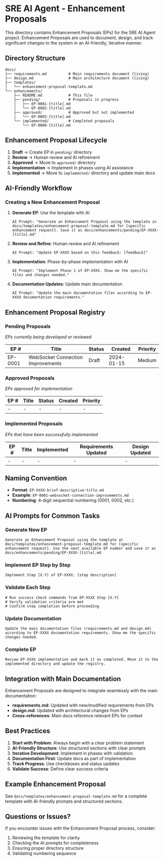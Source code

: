 # SRE AI Agent - Enhancement Proposals

This directory contains Enhancement Proposals (EPs) for the SRE AI Agent project. Enhancement Proposals are used to document, design, and track significant changes to the system in an AI-friendly, iterative manner.

## Directory Structure

```
docs/
├── requirements.md          # Main requirements document (living)
├── design.md                # Main architecture document (living)
├── templates/
│   └── enhancement-proposal-template.md
└── enhancements/
    ├── README.md            # This file
    ├── pending/             # Proposals in progress
    │   ├── EP-0001-[title].md
    │   └── EP-0002-[title].md
    ├── approved/            # Approved but not implemented
    │   └── EP-0003-[title].md
    └── implemented/         # Completed proposals
        └── EP-0000-[title].md
```

## Enhancement Proposal Lifecycle

1. **Draft** → Create EP in `pending/` directory
2. **Review** → Human review and AI refinement
3. **Approved** → Move to `approved/` directory
4. **Implementation** → Implement in phases using AI assistance
5. **Implemented** → Move to `implemented/` directory and update main docs

## AI-Friendly Workflow

### Creating a New Enhancement Proposal

1. **Generate EP**: Use the template with AI
   ```
   AI Prompt: "Generate an Enhancement Proposal using the template in docs/templates/enhancement-proposal-template.md for [specific enhancement request]. Save it as docs/enhancements/pending/EP-XXXX-[title].md"
   ```

2. **Review and Refine**: Human review and AI refinement
   ```
   AI Prompt: "Update EP-XXXX based on this feedback: [feedback]"
   ```

3. **Implementation**: Phase-by-phase implementation with AI
   ```
   AI Prompt: "Implement Phase 1 of EP-XXXX. Show me the specific files and changes needed."
   ```

4. **Documentation Updates**: Update main documentation
   ```
   AI Prompt: "Update the main documentation files according to EP-XXXX documentation requirements."
   ```

## Enhancement Proposal Registry

### Pending Proposals
*EPs currently being developed or reviewed*

| EP # | Title | Status | Created | Priority |
|------|-------|--------|---------|----------|
| EP-0001 | WebSocket Connection Improvements | Draft | 2024-01-15 | Medium |

### Approved Proposals
*EPs approved for implementation*

| EP # | Title | Status | Created | Priority |
|------|-------|--------|---------|----------|
| -    | -     | -      | -       | -        |

### Implemented Proposals
*EPs that have been successfully implemented*

| EP # | Title | Implemented | Requirements Updated | Design Updated |
|------|-------|-------------|----------------------|----------------|
| -    | -     | -           | -                    | -              |

## Naming Convention

- **Format**: `EP-XXXX-brief-descriptive-title.md`
- **Example**: `EP-0001-websocket-connection-improvements.md`
- **Numbering**: 4-digit sequential numbering (0001, 0002, etc.)

## AI Prompts for Common Tasks

### Generate New EP
```
Generate an Enhancement Proposal using the template at docs/templates/enhancement-proposal-template.md for [specific enhancement request]. Use the next available EP number and save it as docs/enhancements/pending/EP-XXXX-[title].md
```

### Implement EP Step by Step
```
Implement Step [X.Y] of EP-XXXX: [step description]
```

### Validate Each Step
```
# Run success check commands from EP-XXXX Step [X.Y]
# Verify validation criteria are met
# Confirm step completion before proceeding
```

### Update Documentation
```
Update the main documentation files (requirements.md and design.md) according to EP-XXXX documentation requirements. Show me the specific changes needed.
```

### Complete EP
```
Review EP-XXXX implementation and mark it as completed. Move it to the implemented directory and update the registry.
```

## Integration with Main Documentation

Enhancement Proposals are designed to integrate seamlessly with the main documentation:

- **requirements.md**: Updated with new/modified requirements from EPs
- **design.md**: Updated with architectural changes from EPs
- **Cross-references**: Main docs reference relevant EPs for context

## Best Practices

1. **Start with Problem**: Always begin with a clear problem statement
2. **AI-Friendly Structure**: Use structured sections with clear prompts
3. **Iterative Development**: Implement in phases with validation
4. **Documentation First**: Update docs as part of implementation
5. **Track Progress**: Use checkboxes and status updates
6. **Validate Success**: Define clear success criteria

## Example Enhancement Proposal

See `docs/templates/enhancement-proposal-template.md` for a complete template with AI-friendly prompts and structured sections.

## Questions or Issues?

If you encounter issues with the Enhancement Proposal process, consider:
1. Reviewing the template for clarity
2. Checking the AI prompts for completeness
3. Ensuring proper directory structure
4. Validating numbering sequence 